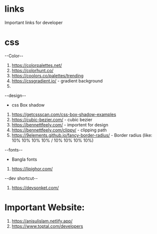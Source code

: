 # links
Important links for developer

# css
--Color--
1. https://colorpalettes.net/
2. https://colorhunt.co/
3. https://coolors.co/palettes/trending
4. https://cssgradient.io/ - gradient background
5. 

--design--
* css Box shadow
1. https://getcssscan.com/css-box-shadow-examples
2. https://cubic-bezier.com/ - cubic bezier
3. https://bennettfeely.com/ - importent for design
4. https://bennettfeely.com/clippy/ - clipping path
5. https://9elements.github.io/fancy-border-radius/ - Border radius (like: 10% 10% 10% 10% / 10% 10% 10% 10%)

--fonts--
* Bangla fonts 
1. https://lipighor.com/

--dev shortcut--
1. https://devsonket.com/

# Important Website:
1. https://anisulislam.netlify.app/
2. https://www.toptal.com/developers